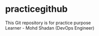 # practicegithub
This Git repository is for practice purpose
<br>
Learner - Mohd Shadan (DevOps Engineer)